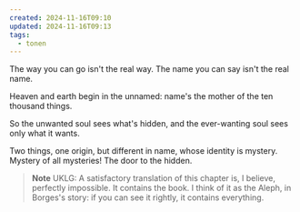```yaml
---
created: 2024-11-16T09:10
updated: 2024-11-16T09:13
tags:
  - tonen
---
```



The way you can go
isn't the real way.
The name you can say
isn't the real name.

Heaven and earth
begin in the unnamed:
name's the mother
of the ten thousand things.

So the unwanted soul
sees what's hidden,
and the ever-wanting soul
sees only what it wants.

Two things, one origin,
but different in name,
whose identity is mystery.
Mystery of all mysteries!
The door to the hidden.


> **Note** UKLG: A satisfactory translation of this chapter is, I believe, perfectly impossible. It contains the book. I think of it as the Aleph, in Borges's story: if you can see it rightly, it contains everything.


